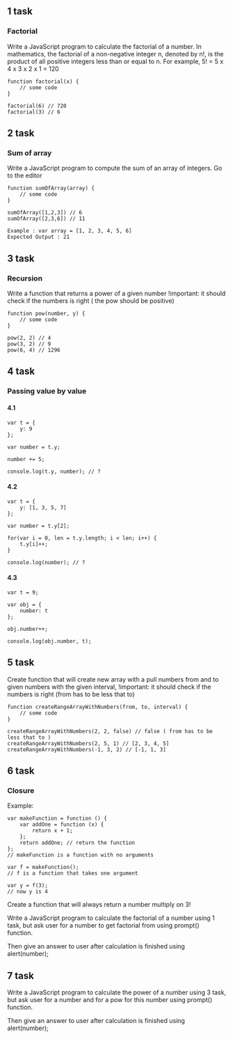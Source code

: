 ## 1 task
### Factorial

Write a JavaScript program to calculate the factorial of a number.
In mathematics, the factorial of a non-negative integer n, denoted by n!, is the product of all positive integers less than or equal to n.
For example, 5! = 5 x 4 x 3 x 2 x 1 = 120

```
function factorial(x) {
    // some code
}

factorial(6) // 720
factorial(3) // 6
```

## 2 task
### Sum of array

Write a JavaScript program to compute the sum of an array of integers. Go to the editor

```
function sumOfArray(array) {
    // some code
}

sumOfArray([1,2,3]) // 6
sumOfArray([2,3,6]) // 11

Example : var array = [1, 2, 3, 4, 5, 6]
Expected Output : 21
```

## 3 task
### Recursion

Write a function that returns a power of a given number
!important: it should check if the numbers is right ( the pow should be positive)

```
function pow(number, y) {
    // some code
}

pow(2, 2) // 4
pow(3, 2) // 9
pow(6, 4) // 1296
```

## 4 task
### Passing value by value

#### 4.1
```
var t = {
    y: 9
};

var number = t.y;

number += 5;

console.log(t.y, number); // ?

```

#### 4.2

```
var t = {
    y: [1, 3, 5, 7]
};

var number = t.y[2];

for(var i = 0, len = t.y.length; i < len; i++) {
    t.y[i]++;
}

console.log(number); // ?

```

#### 4.3

```
var t = 9;

var obj = {
    number: t
};

obj.number++;

console.log(obj.number, t);
```

## 5 task

Create function that will create new array with a pull numbers from and to given numbers with the given interval,
!important: it should check if the numbers is right (from has to be less that to)

```
function createRangeArrayWithNumbers(from, to, interval) {
    // some code
}

createRangeArrayWithNumbers(2, 2, false) // false ( from has to be less that to )
createRangeArrayWithNumbers(2, 5, 1) // [2, 3, 4, 5]
createRangeArrayWithNumbers(-1, 3, 2) // [-1, 1, 3]
```

## 6 task
### Closure

Example:

```
var makeFunction = function () {
    var addOne = function (x) {
        return x + 1;
    };
    return addOne; // return the function
};
// makeFunction is a function with no arguments

var f = makeFunction();
// f is a function that takes one argument

var y = f(3);
// now y is 4
```

Create a function that will always return a number multiply on 3!

Write a JavaScript program to calculate the factorial of a number using 1 task, but ask user for a number to get factorial from using prompt() function.

Then give an answer to user after calculation is finished using alert(number);

## 7 task

Write a JavaScript program to calculate the power of a number using 3 task, but ask user for a number and for a pow for this number using prompt() function.

Then give an answer to user after calculation is finished using alert(number);
